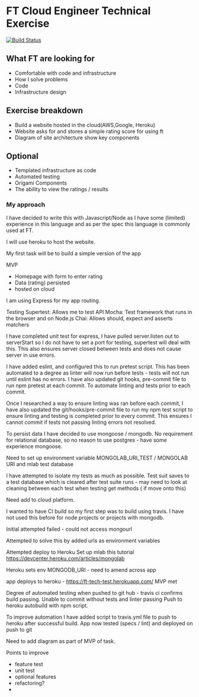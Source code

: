 # FT Cloud Engineer Technical Exercise

[![Build Status](https://travis-ci.org/Leigan0/test.svg?branch=master)](https://travis-ci.org/Leigan0/test)

## What FT are looking for
* Comfortable with code and infrastructure
* How I solve problems
* Code
* Infrastructure design

## Exercise breakdown
* Build a website hosted in the cloud(AWS,Google, Heroku)
* Website asks for and stores a simple rating score for using ft
* Diagram of site architecture show key components

## Optional
* Templated infrastructure as code
* Automated testing
* Origami Components
* The ability to view the ratings / results

### My approach

I have decided to write this with Javascript/Node as I have some (limited) experience in this language
and as per the spec this language is commonly used at FT.

I will use heroku to host the website.

My first task will be to build a simple version of the app

MVP
* Homepage with form to enter rating
* Data (rating) persisted
* hosted on cloud

I am using Express for my app routing.

Testing
Supertest: Allows me to test API
Mocha: Test framework that runs in the browser and on Node.js
Chai: Allows should, expect and asserts matchers

I have completed unit test for express, I have pulled server.listen out to serverStart
so I do not have to set a port for testing, supertest will deal with this. This also ensures server
closed between tests and does not cause server in use errors.

I have added eslint, and configured this to run pretest script. This has been automated to a degree
as linter will now run before tests - tests will not run until eslint has no errors.
I have also updated git hooks, pre-commit file to run npm pretest at each commit.
To automate linting and tests prior to each commit.

Once I researched a way to ensure linting was ran before each commit, I have also
updated the git/hooks/pre-commit file to run my npm test script to ensure linting
and testing is completed prior to every commit. This ensures I cannot commit if tests not passing
linting errors not resolved.

To persist data I have decided to use mongoose / mongodb. No requirement for relational database, so no
reason to use postgres - have some experience mongoose.

Need to set up environment variable MONGOLAB_URI_TEST / MONGOLAB URI and mlab test database

I have attempted to isolate my tests as much as possible.
Test suit saves to a test database which is cleared after test suite runs - may need to look at cleaning between each test
when testing get methods ( if move onto this)

Need add to cloud platform.

I wanted to have CI build so my first step was to build using travis. I have not used this before for node projects
or projects with mongodb.

Initial attempted failed - could not access mongourl

Attempted to solve this by added urls as environment variables

Attempted deploy to Heroku
Set up mlab this tutorial
https://devcenter.heroku.com/articles/mongolab

Heroku sets env MONGODB_URI - need to amend across app

app deploys to heroku - https://ft-tech-test.herokuapp.com/
MVP met

Degree of automated testing when pushed to git hub - travis ci confirms build passing.
Unable to commit without tests and linter passing
Push to heroku autobuild with npm script.

To improve automation I have added script to travis.yml file to push to heroku after successful build. App now tested (specs / lint) and deployed on push to git

Need to add diagram as part of MVP of task.

Points to improve

- feature test
- unit test
- optional features
- refactoring?
-
